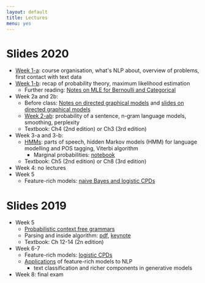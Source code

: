 ```yaml
---
layout: default
title: Lectures
menu: yes
---
```


# Slides 2020

* [Week 1-a](lectures/week1-a.pdf): course organisation, what's NLP about, overview of problems, first contact with text data
* [Week 1-b](lectures/week1-b.pdf): recap of probability theory, maximum likelihood estimation 
    * Further reading: [Notes on MLE for Bernoulli and Categorical](//github.com/wilkeraziz/notes/blob/master/machine-learning/MLE/main.pdf)
* Week 2a and 2b:
    * Before class: [Notes on directed graphical models](//github.com/wilkeraziz/notes/blob/master/machine-learning/PGM/main.pdf) and [slides on directed graphical models](lectures/pgms.pdf)
    * [Week 2-ab](lectures/week2.pdf): probability of a sentence, n-gram language models, smoothing, perplexity 
    * Textbook: Ch4 (2nd edition) or Ch3 (3rd edition)
* Week 3-a and 3-b:
    * [HMMs](lectures/week3.pdf): parts of speech, hidden Markov models (HMM) for language modelling and POS tagging, Viterbi algorithm
        * Marginal probabilities: [notebook](labs/forward/Forward.ipynb)
    * Textbook: Ch5 (2nd edition) or Ch8 (3rd edition)
* Week 4: no lectures
* Week 5
    * Feature-rich models: [naive Bayes and logistic CPDs](lectures/NB-LR.pdf)

# Slides 2019

* Week 5
    * [Probabilistic context free grammars](lectures/week5-a.pdf)
    * Parsing and inside algorithm: [pdf](lectures/week5-b.pdf), [keynote](lectures/week5-b.key)
    * Textbook: Ch 12-14 (2n edition)
* Week 6-7
    * Feature-rich models: [logistic CPDs](lectures/week6-a.pdf)
    * [Applications](lectures/week6-b.pdf) of feature-rich models to NLP
        * text classification and richer components in generative models
* Week 8: final exam

